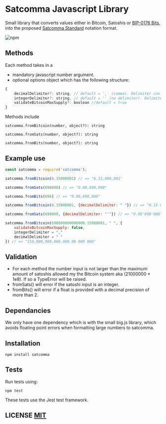 # Satcomma Javascript Library
Small library that converts values either in Bitcoin, Satoshis or [BIP-0176 Bits](https://github.com/bitcoin/bips/blob/master/bip-0176.mediawiki), into the proposed [Satcomma Standard](https://medium.com/coinmonks/the-satcomma-standard-89f1e7c2aede) notation format.

![npm](https://img.shields.io/npm/v/satcomma)
## Methods
Each method takes in a 
- mandatory javascript number argument.
- optional options object which has the following structure:
```javascript
{
    decimalDelimiter?: string, // default = ',' (comma). Delimiter can be whatever you want.
    integerDelimiter?: string, // default = '' (no delimiter). Delimiter can be whatever you want.
    validateBitcoinMaxSupply?: boolean //default = true
}

```
Methods include
```
satcomma.fromBitcoin(number, object?): string
```
```
satcomma.fromSats(number, object?): string
```
```
satcomma.fromBits(number, object?): string
```

## Example use

```Javascript
const satcomma = require('satcomma');

satcomma.fromBitcoin(6.15000001) // => "6.15,000,001"

satcomma.fromSats(698000) // => "0.00,698,000"

satcomma.fromBits(698) // => "0.00,698,000"

satcomma.fromBitcoin(6.15000001, {decimalDelimiter: " "}) // => "6.15 000 001"

satcomma.fromSats(698000, {decimalDelimiter: "'"}) // => "0.00'698'000"

satcomma.fromBitcoin(698000000000000.15000001, " ", {
    validateBitcoinMaxSupply: false, 
    integerDelimiter = ","
    decimalDelimiter = " "
}) // => "210,000,000,000,000.00 000 000"
```

## Validation
- For each method the number input is not larger than the maximum amount of satoshis allowed my the Bitcoin system aka (21000000 * 1e8). If so a TypeError will be raised.
- fromSats() will error if the satoshi input is an integer.
- fromBits() will error if a float is provided with a decimal precision of more than 2.

## Dependancies
We only have one dependency which is with the small big.js library, which avoids floating point errors when formatting large numbers to satcomma.

## Installation

```
npm install satcomma
```

## Tests
Run tests using:

```
npm test
```
These tests use the Jest test framework.

## LICENSE [MIT](LICENSE)